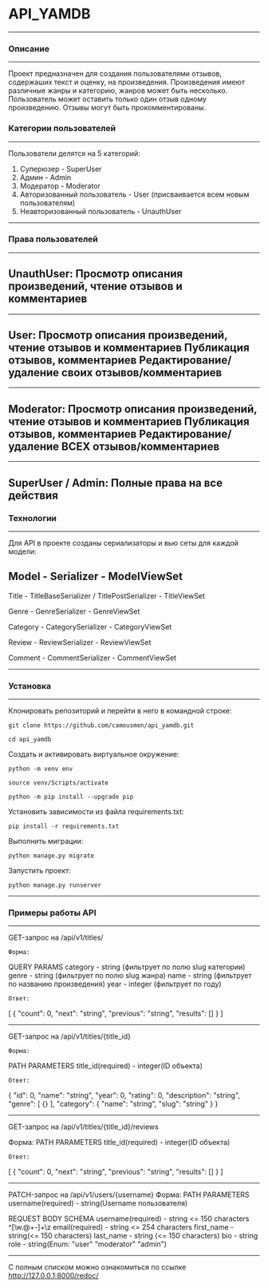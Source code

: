 # API_YAMDB

---

### Описание

---
Проект предназначен для создания пользователями отзывов, содержаших текст и оценку, на произведения. Произведения имеют различные жанры и категорию, жанров может быть несколько.
Пользователь может оставить только один отзыв одному произведению. Отзывы могут быть прокомментированы.

### Категории пользователей

---
Пользователи делятся на 5 категорий:
1) Суперюзер - SuperUser
2) Админ - Admin
3) Модератор - Moderator
4) Авторизованный пользователь - User (присваивается всем новым пользователям)
5) Неавторизованный пользователь - UnauthUser
---

### Права пользователей

---
UnauthUser:
Просмотр описания произведений, чтение отзывов и комментариев
---

---
User:
Просмотр описания произведений, чтение отзывов и комментариев
Публикация отзывов, комментариев
Редактирование/удаление своих отзывов/комментариев
---

---
Moderator:
Просмотр описания произведений, чтение отзывов и комментариев
Публикация отзывов, комментариев
Редактирование/удаление ВСЕХ отзывов/комментариев
---

---
SuperUser / Admin:
Полные права на все действия
---

### Технологии

---

Для API в проекте созданы сериализаторы и вью сеты для каждой модели:

Model    -      Serializer       -  ModelViewSet
---
Title    -  TitleBaseSerializer / TitlePostSerializer -  TitleViewSet
            
Genre    -  GenreSerializer      -  GenreViewSet

Category -  CategorySerializer   -  CategoryViewSet

Review   -  ReviewSerializer     -  ReviewViewSet

Comment  -  CommentSerializer    -  CommentViewSet

---

### Установка

---

Клонировать репозиторий и перейти в него в командной строке:

```
git clone https://github.com/camousmen/api_yamdb.git
```

```
cd api_yamdb
```

Cоздать и активировать виртуальное окружение:

```
python -m venv env
```

```
source venv/Scripts/activate
```

```
python -m pip install --upgrade pip
```

Установить зависимости из файла requirements.txt:

```
pip install -r requirements.txt
```

Выполнить миграции:

```
python manage.py migrate
```

Запустить проект:

```
python manage.py runserver
```

---

### Примеры работы API
---

GET-запрос на /api/v1/titles/

    Форма:
QUERY PARAMS
category - string (фильтрует по полю slug категории)
genre - string (фильтрует по полю slug жанра)
name - string (фильтрует по названию произведения)
year - integer (фильтрует по году)

    Ответ:
[
  {
    "count": 0,
    "next": "string",
    "previous": "string",
    "results": []
  }
]

---

GET-запрос на /api/v1/titles/{title_id}

    Форма:
PATH PARAMETERS
title_id(required) - integer(ID объекта)

    Ответ:
{
  "id": 0,
  "name": "string",
  "year": 0,
  "rating": 0,
  "description": "string",
 "genre": [
    {}
  ],
  "category": {
  "name": "string",
  "slug": "string"
  }
}

---

GET-запрос на /api/v1/titles/{title_id}/reviews

   Форма:
PATH PARAMETERS
title_id(required) - integer(ID объекта)

    Ответ:
[
  {
  "count": 0,
  "next": "string",
  "previous": "string",
  "results": []
}
]

---

PATCH-запрос на /api/v1/users/{username}
   Форма:
PATH PARAMETERS
username(required) - string(Username пользователя)

REQUEST BODY SCHEMA
username(required) - string <= 150 characters ^[\w.@+-]+\z
email(required) - string <email> <= 254 characters
first_name - string(<= 150 characters)
last_name - string (<= 150 characters)
bio - string
role - string(Enum: "user" "moderator" "admin")

---

С полным списком можно ознакомиться по ссылке http://127.0.0.1:8000/redoc/
